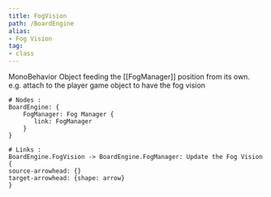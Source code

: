 ```yaml
---
title: FogVision
path: /BoardEngine
alias: 
- Fog Vision
tag: 
- class
---
```

MonoBehavior Object feeding the [[FogManager]] position from its own.
e.g. attach to the player game object to have the fog vision
```d2
# Nodes :
BoardEngine: {
    FogManager: Fog Manager {
       link: FogManager
    }
}

# Links :
BoardEngine.FogVision -> BoardEngine.FogManager: Update the Fog Vision {
source-arrowhead: {}
target-arrowhead: {shape: arrow}
}

```
